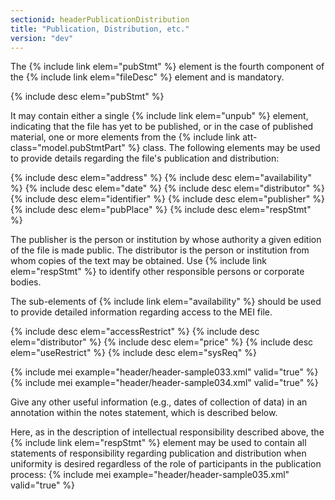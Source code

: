```yaml
---
sectionid: headerPublicationDistribution
title: "Publication, Distribution, etc."
version: "dev"
---
```


The {% include link elem="pubStmt" %} element is the fourth component of the {% include link elem="fileDesc" %} element and is mandatory.

  
{% include desc elem="pubStmt" %} 
 

It may contain either a single {% include link elem="unpub" %} element, indicating that the file has yet to be published, or in the case of published material, one or more elements from the {% include link att-class="model.pubStmtPart" %} class. The following elements may be used to provide details regarding the file's publication and distribution:

  
{% include desc elem="address" %} 
{% include desc elem="availability" %} 
{% include desc elem="date" %} 
{% include desc elem="distributor" %} 
{% include desc elem="identifier" %} 
{% include desc elem="publisher" %} 
{% include desc elem="pubPlace" %} 
{% include desc elem="respStmt" %} 
 

The publisher is the person or institution by whose authority a given edition of the file is made public. The distributor is the person or institution from whom copies of the text may be obtained. Use {% include link elem="respStmt" %} to identify other responsible persons or corporate bodies.

The sub-elements of {% include link elem="availability" %} should be used to provide detailed information regarding access to the MEI file.

  
{% include desc elem="accessRestrict" %} 
{% include desc elem="distributor" %} 
{% include desc elem="price" %} 
{% include desc elem="useRestrict" %} 
{% include desc elem="sysReq" %} 
 
{% include mei example="header/header-sample033.xml" valid="true" %}
    {% include mei example="header/header-sample034.xml" valid="true" %}
    
Give any other useful information (e.g., dates of collection of data) in an annotation within the notes statement, which is described below.

Here, as in the description of intellectual responsibility described above, the {% include link elem="respStmt" %} element may be used to contain all statements of responsibility regarding publication and distribution when uniformity is desired regardless of the role of participants in the publication process:
{% include mei example="header/header-sample035.xml" valid="true" %}
    